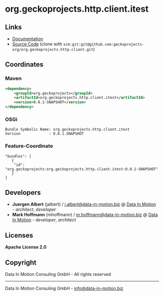 # org.geckoprojects.http.client.itest

## Links

* [Documentation](https://github.com/geckoprojects-org/org.geckoprojects.http.client)
* [Source Code](https://github.com/geckoprojects-org/org.geckoprojects.http.client) (clone with `scm:git:git@github.com:geckoprojects-org/org.geckoprojects.http.client.git`)

## Coordinates

### Maven

```xml
<dependency>
    <groupId>org.geckoprojects</groupId>
    <artifactId>org.geckoprojects.http.client.itest</artifactId>
    <version>0.0.1-SNAPSHOT</version>
</dependency>
```

### OSGi

```
Bundle Symbolic Name: org.geckoprojects.http.client.itest
Version             : 0.0.1.SNAPSHOT
```

### Feature-Coordinate

```
"bundles": [
   {
    "id": "org.geckoprojects:org.geckoprojects.http.client.itest:0.0.1-SNAPSHOT"
   }
]
```

## Developers

* **Juergen Albert** (jalbert) / [j.albert@data-in-motion.biz](mailto:j.albert@data-in-motion.biz) @ [Data In Motion](https://www.datainmotion.de) - *architect*, *developer*
* **Mark Hoffmann** (mhoffmann) / [m.hoffmann@data-in-motion.biz](mailto:m.hoffmann@data-in-motion.biz) @ [Data In Motion](https://www.datainmotion.de) - *developer*, *architect*

## Licenses

**Apache License 2.0**

## Copyright

Data In Motion Consuling GmbH - All rights reserved

---
Data In Motion Consuling GmbH - [info@data-in-motion.biz](mailto:info@data-in-motion.biz)